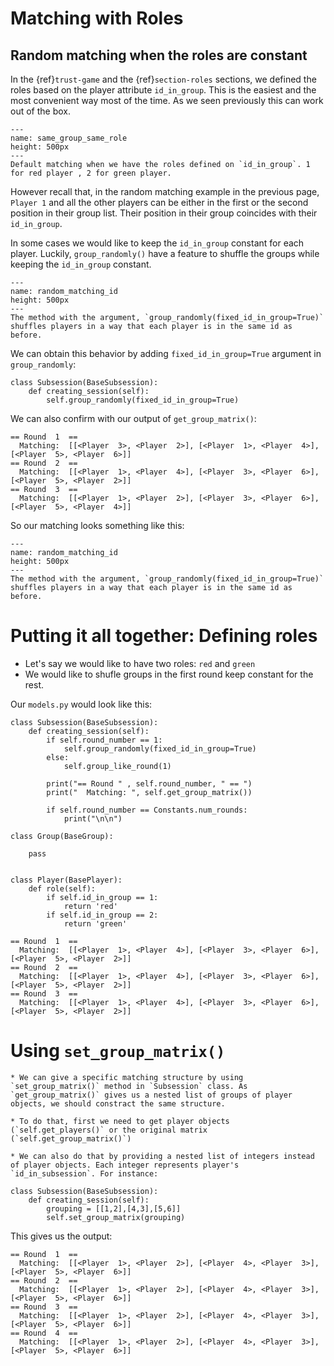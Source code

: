 Matching with Roles
=================


## Random matching when the roles are constant 
In the {ref}`trust-game` and the {ref}`section-roles` sections, we defined the roles based on the player attribute `id_in_group`. This is the easiest and the most convenient way most of the time. As we seen previously this can work out of the box. 


```{figure} ../figures/mtc_same_group_same_role.png
---
name: same_group_same_role
height: 500px
---
Default matching when we have the roles defined on `id_in_group`. 1 for red player , 2 for green player.
```


However recall that, in the random matching example in the previous page, `Player 1` and all the other players can be either in the first or the second position in their group list. Their position in their group coincides with their `id_in_group`.



In some cases we would like to keep the `id_in_group` constant for each player. Luckily, `group_randomly()` have a feature to shuffle the groups while keeping the `id_in_group` constant.

```{figure} ../figures/mtc_random_matching_id.png
---
name: random_matching_id
height: 500px
---
The method with the argument, `group_randomly(fixed_id_in_group=True)` shuffles players in a way that each player is in the same id as before.
```


We can obtain this behavior by adding `fixed_id_in_group=True` argument in `group_randomly`: 

```
class Subsession(BaseSubsession):
    def creating_session(self):
        self.group_randomly(fixed_id_in_group=True)

```

We can also confirm with our output of `get_group_matrix()`:
```
== Round  1  == 
  Matching:  [[<Player  3>, <Player  2>], [<Player  1>, <Player  4>], [<Player  5>, <Player  6>]]
== Round  2  == 
  Matching:  [[<Player  1>, <Player  4>], [<Player  3>, <Player  6>], [<Player  5>, <Player  2>]]
== Round  3  == 
  Matching:  [[<Player  1>, <Player  2>], [<Player  3>, <Player  6>], [<Player  5>, <Player  4>]]
```

So our matching looks something like this:
```{figure} ../figures/mtc_random_group_same_role.png
---
name: random_matching_id
height: 500px
---
The method with the argument, `group_randomly(fixed_id_in_group=True)` shuffles players in a way that each player is in the same id as before.
```




# Putting it all together: Defining roles

* Let's say we would like to have two roles: `red` and `green`
* We would like to shufle groups in the first round keep constant for the rest.

Our `models.py` would look like this:

```
class Subsession(BaseSubsession):
    def creating_session(self):
        if self.round_number == 1:
            self.group_randomly(fixed_id_in_group=True)
        else:
            self.group_like_round(1)
        
        print("== Round " , self.round_number, " == ")
        print("  Matching: ", self.get_group_matrix())

        if self.round_number == Constants.num_rounds:
            print("\n\n")

class Group(BaseGroup):

    pass


class Player(BasePlayer):
    def role(self):
        if self.id_in_group == 1:
            return 'red'
        if self.id_in_group == 2:
            return 'green'

```



```
== Round  1  == 
  Matching:  [[<Player  1>, <Player  4>], [<Player  3>, <Player  6>], [<Player  5>, <Player  2>]]
== Round  2  == 
  Matching:  [[<Player  1>, <Player  4>], [<Player  3>, <Player  6>], [<Player  5>, <Player  2>]]
== Round  3  == 
  Matching:  [[<Player  1>, <Player  4>], [<Player  3>, <Player  6>], [<Player  5>, <Player  2>]]

```

# Using `set_group_matrix()`
    * We can give a specific matching structure by using `set_group_matrix()` method in `Subsession` class. As `get_group_matrix()` gives us a nested list of groups of player objects, we should constract the same structure.
    
    * To do that, first we need to get player objects (`self.get_players()` or the original matrix (`self.get_group_matrix()`)

    * We can also do that by providing a nested list of integers instead of player objects. Each integer represents player's `id_in_subsession`. For instance:

```
class Subsession(BaseSubsession):
    def creating_session(self):
        grouping = [[1,2],[4,3],[5,6]]
        self.set_group_matrix(grouping)

```

This gives us the output:


```
== Round  1  == 
  Matching:  [[<Player  1>, <Player  2>], [<Player  4>, <Player  3>], [<Player  5>, <Player  6>]]
== Round  2  == 
  Matching:  [[<Player  1>, <Player  2>], [<Player  4>, <Player  3>], [<Player  5>, <Player  6>]]
== Round  3  == 
  Matching:  [[<Player  1>, <Player  2>], [<Player  4>, <Player  3>], [<Player  5>, <Player  6>]]
== Round  4  == 
  Matching:  [[<Player  1>, <Player  2>], [<Player  4>, <Player  3>], [<Player  5>, <Player  6>]]
```


